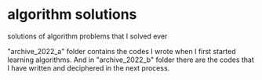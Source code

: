 # algorithm solutions

solutions of algorithm problems that I solved ever

"archive_2022_a" folder contains the codes I wrote when I first started learning algorithms.
And in "archive_2022_b" folder there are the codes that I have written and deciphered in the next process.

